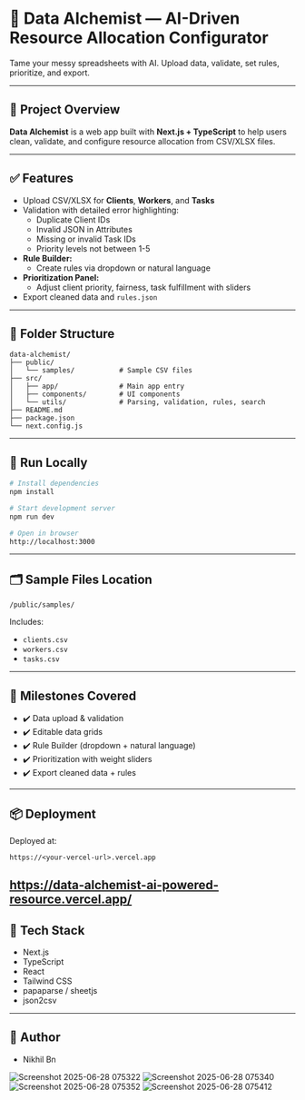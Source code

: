
# 🚀 Data Alchemist — AI-Driven Resource Allocation Configurator

Tame your messy spreadsheets with AI. Upload data, validate, set rules, prioritize, and export.

---

## 📜 Project Overview

**Data Alchemist** is a web app built with **Next.js + TypeScript** to help users clean, validate, and configure resource allocation from CSV/XLSX files.

---

## ✅ Features

- Upload CSV/XLSX for **Clients**, **Workers**, and **Tasks**
- Validation with detailed error highlighting:
  - Duplicate Client IDs
  - Invalid JSON in Attributes
  - Missing or invalid Task IDs
  - Priority levels not between 1-5
- **Rule Builder:**
  - Create rules via dropdown or natural language
- **Prioritization Panel:**
  - Adjust client priority, fairness, task fulfillment with sliders
- Export cleaned data and `rules.json`

---

## 📂 Folder Structure

```
data-alchemist/
├── public/
│   └── samples/           # Sample CSV files
├── src/
│   ├── app/               # Main app entry
│   ├── components/        # UI components
│   └── utils/             # Parsing, validation, rules, search
├── README.md
├── package.json
└── next.config.js
```

---

## 🚀 Run Locally

```bash
# Install dependencies
npm install

# Start development server
npm run dev

# Open in browser
http://localhost:3000
```

---

## 🗂️ Sample Files Location

```
/public/samples/
```

Includes:
- `clients.csv`
- `workers.csv`
- `tasks.csv`

---

## 🎯 Milestones Covered

- ✔️ Data upload & validation
- ✔️ Editable data grids
- ✔️ Rule Builder (dropdown + natural language)
- ✔️ Prioritization with weight sliders
- ✔️ Export cleaned data + rules

---

## 📦 Deployment

Deployed at:

```plaintext
https://<your-vercel-url>.vercel.app
```
https://data-alchemist-ai-powered-resource.vercel.app/
---

## 🧠 Tech Stack

- Next.js
- TypeScript
- React
- Tailwind CSS
- papaparse / sheetjs
- json2csv

---

## 👤 Author

- Nikhil Bn


![Screenshot 2025-06-28 075322](https://github.com/user-attachments/assets/c6855ba0-7deb-440a-8d06-af5f46cfe743)
![Screenshot 2025-06-28 075340](https://github.com/user-attachments/assets/6231bb1b-467e-4f7b-99bb-457aadf3c4d2)
![Screenshot 2025-06-28 075352](https://github.com/user-attachments/assets/c3b027bd-f953-4069-908a-d83c46fdbd98)
![Screenshot 2025-06-28 075412](https://github.com/user-attachments/assets/dfef46e1-c003-4764-b0c8-938c13254858)





